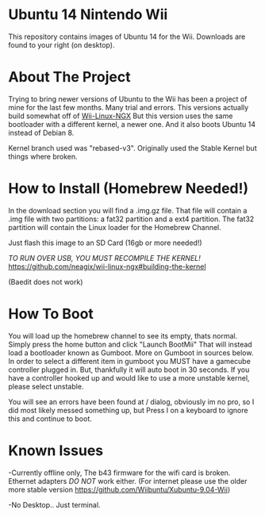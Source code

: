 # Ubuntu 14 Nintendo Wii



This repository contains images of Ubuntu 14 for the Wii. Downloads are found to your right (on desktop).

# About The Project
Trying to bring newer versions of Ubuntu to the Wii has been a project of mine for the last few months. Many trial and errors.
This versions actually build somewhat off of [Wii-Linux-NGX](https://github.com/neagix/wii-linux-ngx)
But this version uses the same bootloader with a different kernel, a newer one. And it also boots Ubuntu 14 instead of Debian 8.

Kernel branch used was "rebased-v3". Originally used the Stable Kernel but things where broken.

# How to Install (Homebrew Needed!)
In the download section you will find a .img.gz file. That file will contain a .img file with two partitions: a fat32 partition and a ext4 partition. The fat32 partition will contain the Linux loader for the Homebrew Channel.

Just flash this image to an SD Card (16gb or more needed!)

*TO RUN OVER USB, YOU MUST RECOMPILE THE KERNEL!*
https://github.com/neagix/wii-linux-ngx#building-the-kernel 

(Baedit does not work)


# How To Boot
You will load up the homebrew channel to see its empty, thats normal. Simply press the home button and click "Launch BootMii"
That will instead load a bootloader known as Gumboot. More on Gumboot in sources below.
In order to select a different item in gumboot you MUST have a gamecube controller plugged in. But, thankfully it will auto boot in 30 seconds. If you have a controller hooked up and would like to use a more unstable kernel, please select unstable.

You will see an errors have been found at / dialog, obviously im no pro, so I did most likely messed something up, but Press I on a keyboard to ignore this and continue to boot.

# Known Issues

-Currently offline only, The b43 firmware for the wifi card is broken. Ethernet adapters *DO NOT* work either.
(For internet please use the older more stable version https://github.com/Wiibuntu/Xubuntu-9.04-Wii)

-No Desktop.. Just terminal.


